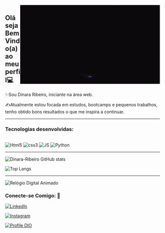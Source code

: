 <img src="banner.gif" width="455px" align = "right">

## Olá seja Bem Vindo(a) ao meu perfil💻

✨Sou Dinara Ribeiro,
iniciante na área web.

✍Atualmente estou focada em estudos,
bootcamps e pequenos trabalhos,
tenho obtido bons resultados o que me inspira a continuar.

---
### Tecnologias desenvolvidas:
<div style="display: inline_block"><br/>
<img alt="Html5" src="https://img.shields.io/badge/HTML5-E34F26?style=for-the-badge&logo=html5&logoColor=white">
<img alt="css3" src="https://img.shields.io/badge/CSS3-1572B6?style=for-the-badge&logo=css3&logoColor=white">
<img alt="JS" src="https://img.shields.io/badge/JavaScript-323330?style=for-the-badge&logo=javascript&logoColor=F7DF1E">
<img alt="Python" src="https://img.shields.io/badge/Python-14354C?style=for-the-badge&logo=python&logoColor=white">
</div>

---


![Dinara-Ribeiro GitHub stats](https://github-readme-stats.vercel.app/api?username=Dinara-Ribeiro&show_icons=true&theme=radical)


![Top Langs](https://github-readme-stats.vercel.app/api/top-langs/?username=anuraghazra&layout=compact)

---

![Relógio Digital Animado](https://dinara-ribeiro.github.io/relogio-digital/)

 ### Conecte-se Comigo: 💌

 [![LinkedIn](https://img.shields.io/badge/LinkedIn-0077B5?style=for-the-badge&logo=linkedin&logoColor=white)](https://www.linkedin.com/in/dinara-waltrich-85b3262ab/)

[![Instagram](https://img.shields.io/badge/Instagram-E4405F?style=for-the-badge&logo=instagram&logoColor=white)](https://instagram.com/dinaraf.waltrich?igsh=MW9uMnZizmsybHMwZA==)


[![Profile DIO](https://img.shields.io/badge/-Meu%20Perfil%20na%20DIO-30A3DER?style=for-the-badge)](https://www.dio.me/users/dinaraf_waltrich)

